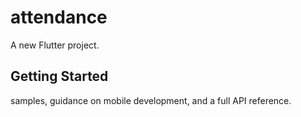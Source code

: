 # attendance

A new Flutter project.

## Getting Started

samples, guidance on mobile development, and a full API reference.
